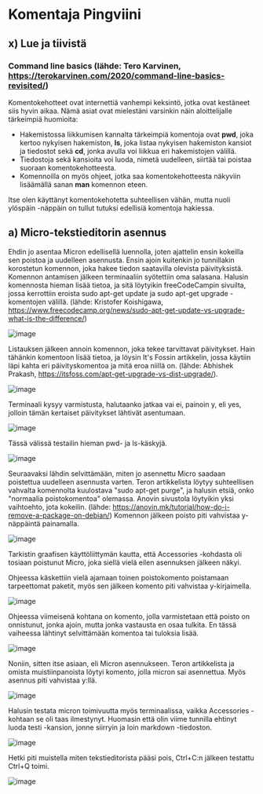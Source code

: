 
# Komentaja Pingviini

## x) Lue ja tiivistä

### Command line basics (lähde: Tero Karvinen, https://terokarvinen.com/2020/command-line-basics-revisited/)

Komentokehotteet ovat internettiä vanhempi keksintö, jotka ovat kestäneet siis hyvin aikaa. Nämä asiat ovat mielestäni varsinkin näin aloittelijalle tärkeimpiä huomioita:

- Hakemistossa liikkumisen kannalta tärkeimpiä komentoja ovat **pwd**, joka kertoo nykyisen hakemiston, **ls**, joka listaa nykyisen hakemiston kansiot ja tiedostot sekä **cd**, jonka avulla voi liikkua eri hakemistojen välillä.
- Tiedostoja sekä kansioita voi luoda, nimetä uudelleen, siirtää tai poistaa suoraan komentokehotteesta.
- Komennoilla on myös ohjeet, jotka saa komentokehotteesta näkyviin lisäämällä sanan **man** komennon eteen.

Itse olen käyttänyt komentokehotetta suhteellisen vähän, mutta nuoli ylöspäin -näppäin on tullut tutuksi edellisiä komentoja hakiessa.

## a) Micro-tekstieditorin asennus

Ehdin jo asentaa Micron edellisellä luennolla, joten ajattelin ensin kokeilla sen poistoa ja uudelleen asennusta. Ensin ajoin kuitenkin jo tunnillakin korostetun komennon, joka hakee tiedon saatavilla olevista päivityksistä. Komennon antamisen jälkeen terminaaliin syötettiin oma salasana. Halusin komennosta hieman lisää tietoa, ja sitä löytyikin freeCodeCampin sivuilta, jossa kerrottiin eroista sudo apt-get update ja sudo apt-get upgrade -komentojen välillä. (lähde: Kristofer Koishigawa, https://www.freecodecamp.org/news/sudo-apt-get-update-vs-upgrade-what-is-the-difference/)

![image](https://github.com/user-attachments/assets/36282029-b7ea-41f0-9114-269310184556)

Listauksen jälkeen annoin komennon, joka tekee tarvittavat päivitykset. Hain tähänkin komentoon lisää tietoa, ja löysin It's Fossin artikkelin, jossa käytiin läpi kahta eri päivityskomentoa ja mitä eroa niillä on. (lähde: Abhishek Prakash, https://itsfoss.com/apt-get-upgrade-vs-dist-upgrade/).

![image](https://github.com/user-attachments/assets/7fd2fd3d-62ce-4d95-bb4a-28064027933b)

Terminaali kysyy varmistusta, halutaanko jatkaa vai ei, painoin y, eli yes, jolloin tämän kertaiset päivitykset lähtivät asentumaan. 

![image](https://github.com/user-attachments/assets/b0c58794-809b-477c-9379-d817591271c6)

Tässä välissä testailin hieman pwd- ja ls-käskyjä. 

![image](https://github.com/user-attachments/assets/6f81ba3c-da5b-410e-9ef2-78aa745318d5)

Seuraavaksi lähdin selvittämään, miten jo asennettu Micro saadaan poistettua uudelleen asennusta varten. Teron artikkelista löytyy suhteellisen vahvalta komennolta kuulostava "sudo apt-get purge", ja halusin etsiä, onko "normaalia poistokomentoa" olemassa. Anovin sivustola löytyikin yksi vaihtoehto, jota kokeilin. (lähde: https://anovin.mk/tutorial/how-do-i-remove-a-package-on-debian/) Komennon jälkeen poisto piti vahvistaa y-näppäintä painamalla.

![image](https://github.com/user-attachments/assets/e9cb1efe-5dd4-41a6-934b-e32a0fd9633b)

Tarkistin graafisen käyttöliittymän kautta, että Accessories -kohdasta oli tosiaan poistunut Micro, joka siellä vielä eilen asennuksen jälkeen näkyi.

Ohjeessa käskettiin vielä ajamaan toinen poistokomento poistamaan tarpeettomat paketit, myös sen jälkeen komento piti vahvistaa y-kirjaimella.

![image](https://github.com/user-attachments/assets/66046b9e-7322-40da-b08f-c1813ea16983)

Ohjeessa viimeisenä kohtana on komento, jolla varmistetaan että poisto on onnistunut, jonka ajoin, mutta jonka vastausta en osaa tulkita. En tässä vaiheessa lähtinyt selvittämään komentoa tai tuloksia lisää.

![image](https://github.com/user-attachments/assets/31853349-b29d-4a1c-ad3b-ecd56ef2f299)

Noniin, sitten itse asiaan, eli Micron asennukseen. Teron artikkelista ja omista muistiinpanoista löytyi komento, jolla micron sai asennettua. Myös asennus piti vahvistaa y:llä.

![image](https://github.com/user-attachments/assets/309c10a7-e686-487f-b4f1-64c1244bff56)

Halusin testata micron toimivuutta myös terminaalissa, vaikka Accessories -kohtaan se oli taas ilmestynyt. Huomasin että olin viime tunnilla ehtinyt luoda testi -kansion, jonne siirryin ja loin markdown -tiedoston. 

![image](https://github.com/user-attachments/assets/80a6af22-9079-4150-9146-b995012a3781)

Hetki piti muistella miten tekstieditorista pääsi pois, Ctrl+C:n jälkeen testattu Ctrl+Q toimi.

![image](https://github.com/user-attachments/assets/c395c498-a868-4e1b-8f57-d326a261d9e3)





